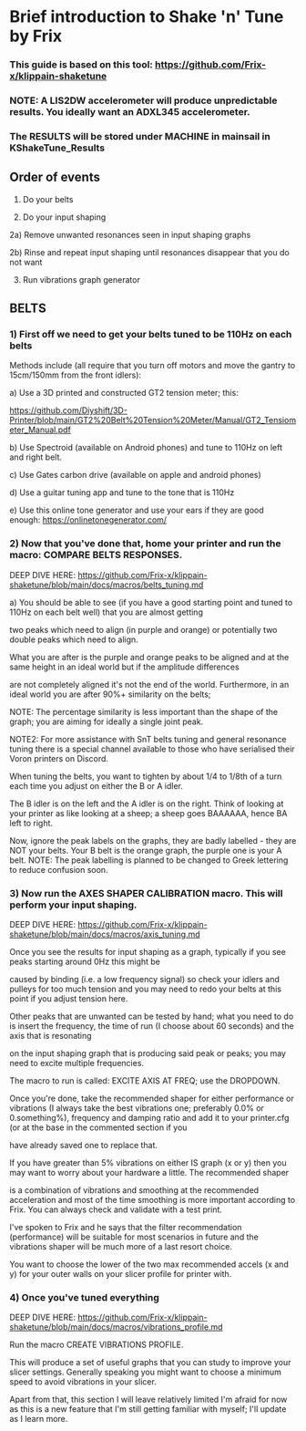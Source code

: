 # Brief introduction to Shake 'n' Tune by Frix

### This guide is based on this tool: https://github.com/Frix-x/klippain-shaketune

### NOTE: A LIS2DW accelerometer will produce unpredictable results.  You ideally want an ADXL345 accelerometer.

### The RESULTS will be stored under MACHINE in mainsail in KShakeTune_Results 

## Order of events

1) Do your belts

2) Do your input shaping

2a) Remove unwanted resonances seen in input shaping graphs

2b) Rinse and repeat input shaping until resonances disappear that you do not want

3) Run vibrations graph generator

## BELTS

### 1) First off we need to get your belts tuned to be 110Hz on each belts

Methods include (all require that you turn off motors and move the gantry to 15cm/150mm from the front idlers):

a) Use a 3D printed and constructed GT2 tension meter; this: 

https://github.com/Diyshift/3D-Printer/blob/main/GT2%20Belt%20Tension%20Meter/Manual/GT2_Tensiometer_Manual.pdf

b) Use Spectroid (available on Android phones) and tune to 110Hz on left and right belt.

c) Use Gates carbon drive (available on apple and android phones)

d) Use a guitar tuning app and tune to the tone that is 110Hz

e) Use this online tone generator and use your ears if they are good enough: https://onlinetonegenerator.com/

### 2) Now that you've done that, home your printer and run the macro: COMPARE BELTS RESPONSES.

DEEP DIVE HERE: https://github.com/Frix-x/klippain-shaketune/blob/main/docs/macros/belts_tuning.md

a) You should be able to see (if you have a good starting point and tuned to 110Hz on each belt well) that you are almost getting 

two peaks which need to align (in purple and orange) or potentially two double peaks which need to align.

What you are after is the purple and orange peaks to be aligned and at the same height in an ideal world but if the amplitude differences

are not completely aligned it's not the end of the world.  Furthermore, in an ideal world you are after 90%+ similarity on the belts;

NOTE: The percentage similarity is less important than the shape of the graph; you are aiming for ideally a single joint peak.

NOTE2: For more assistance with SnT belts tuning and general resonance tuning there is a special channel available to those who have serialised their Voron printers on Discord.

When tuning the belts, you want to tighten by about 1/4 to 1/8th of a turn each time you adjust on either the B or A idler.

The B idler is on the left and the A idler is on the right.  Think of looking at your printer as like looking at a sheep; a sheep goes BAAAAAA, hence BA left to right.

Now, ignore the peak labels on the graphs, they are badly labelled - they are NOT your belts.  Your B belt is the orange graph, the purple one is your A belt.
NOTE: The peak labelling is planned to be changed to Greek lettering to reduce confusion soon.

### 3) Now run the AXES SHAPER CALIBRATION macro.  This will perform your input shaping.

DEEP DIVE HERE: https://github.com/Frix-x/klippain-shaketune/blob/main/docs/macros/axis_tuning.md

Once you see the results for input shaping as a graph, typically if you see peaks starting around 0Hz this might be 

caused by binding (i.e. a low frequency signal) so check your idlers and pulleys for too much tension and you may need to redo your belts at this point if you adjust tension here.

Other peaks that are unwanted can be tested by hand; what you need to do is insert the frequency, the time of run (I choose about 60 seconds) and the axis that is resonating 

on the input shaping graph that is producing said peak or peaks; you may need to excite multiple frequencies.

The macro to run is called: EXCITE AXIS AT FREQ; use the DROPDOWN.

Once you're done, take the recommended shaper for either performance or vibrations (I always take the best vibrations one; preferably 0.0% or 0.something%), frequency and damping ratio and add it to your printer.cfg (or at the base in the commented section if you 

have already saved one to replace that.

If you have greater than 5% vibrations on either IS graph (x or y) then you may want to worry about your hardware a little.  The recommended shaper

is a combination of vibrations and smoothing at the recommended acceleration and most of the time smoothing is more important according to Frix.  You can always check and validate with a test print.

I've spoken to Frix and he says that the filter recommendation (performance) will be suitable for most scenarios in future and the vibrations shaper will be much more of a last resort choice.

You want to choose the lower of the two max recommended accels (x and y) for your outer walls on your slicer profile for printer with.

### 4) Once you've tuned everything

DEEP DIVE HERE: https://github.com/Frix-x/klippain-shaketune/blob/main/docs/macros/vibrations_profile.md

Run the macro CREATE VIBRATIONS PROFILE.

This will produce a set of useful graphs that you can study to improve your slicer settings.  Generally speaking you might want to choose a minimum speed to avoid vibrations in your slicer.

Apart from that, this section I will leave relatively limited I'm afraid for now as this is a new feature that I'm still getting familiar with myself; I'll update as I learn more.
